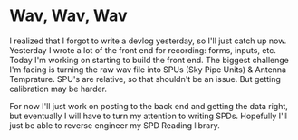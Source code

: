 # Wav, Wav, Wav

I realized that I forgot to write a devlog yesterday, so I'll just catch up now.
Yesterday I wrote a lot of the front end for recording: forms, inputs, etc.
Today I'm working on starting to build the front end. The biggest challenge I'm facing is turning the raw wav file into SPUs (Sky Pipe Units) & Antenna Temprature.
SPU's are relative, so that shouldn't be an issue. But getting calibration may be harder.

For now I'll just work on posting to the back end and getting the data right, but eventually I will have to turn my attention to writing SPDs. Hopefully I'll just be able to reverse engineer my SPD Reading library.
